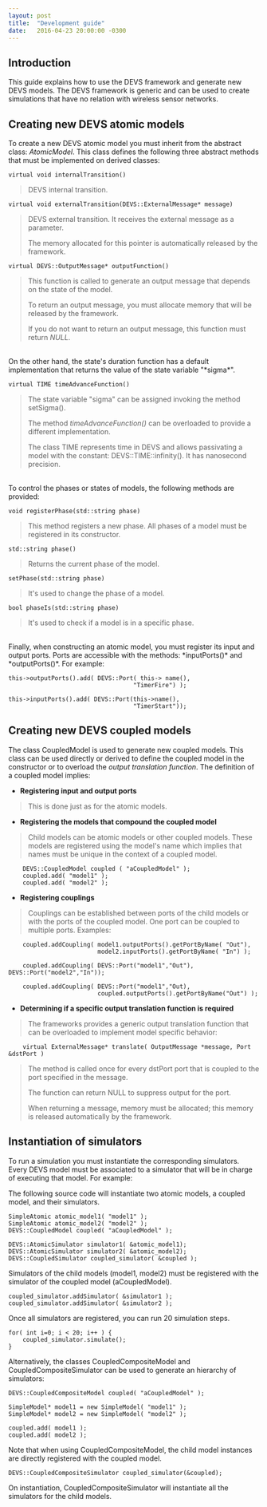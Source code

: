 ```yaml
---
layout: post
title:  "Development guide"
date:   2016-04-23 20:00:00 -0300
---
```

## Introduction

This guide explains how to use the DEVS framework and generate new DEVS models. The DEVS framework is generic and can be used to create simulations that have no relation with wireless sensor networks.

## Creating new DEVS atomic models

To create a new DEVS atomic model you must inherit from the abstract class: *AtomicModel*. This class defines the following three abstract methods that must be implemented on derived classes:

    virtual void internalTransition()

> DEVS internal transition.

    virtual void externalTransition(DEVS::ExternalMessage* message)

> DEVS external transition. It receives the external message as a parameter. 
>
> The memory allocated for this pointer is automatically released by the framework.

    virtual DEVS::OutputMessage* outputFunction()

> This function is called to generate an output message that depends on the state of the model. 
>
> To return an output message, you must allocate memory that will be released by the framework. 
>
> If you do not want to return an output message, this function must return *NULL*.

<br />
On the other hand, the state's duration function has a default implementation that returns the value of the state variable "*sigma*".

    virtual TIME timeAdvanceFunction()

> The state variable "sigma" can be assigned invoking the method setSigma(). 
>
> The method *timeAdvanceFunction()* can be overloaded to provide a different implementation.
>
> The class TIME represents time in DEVS and allows passivating a model with the constant: DEVS::TIME::infinity(). It has nanosecond precision.
  
<br />
To control the phases or states of models, the following methods are provided:

    void registerPhase(std::string phase)

> This method registers a new phase. All phases of a model must be registered in its constructor.

    std::string phase()

> Returns the current phase of the model.

    setPhase(std::string phase)

> It's used to change the phase of a model.

    bool phaseIs(std::string phase)

> It's used to check if a model is in a specific phase.

<br />
Finally, when constructing an atomic model, you must register its input and output ports. Ports are accessible with the methods: *inputPorts()* and *outputPorts()*. For example:

    this->outputPorts().add( DEVS::Port( this-> name(),
                                       "TimerFire") );
                                       
    this->inputPorts().add( DEVS::Port(this->name(),
                                       "TimerStart"));


## Creating new DEVS coupled models

The class CoupledModel is used to generate new coupled models. This class can be used directly or derived to define the coupled model in the constructor or to overload the *output translation function*. The definition of a coupled model implies:
  
* __Registering input and output ports__

> This is done just as for the atomic models.


* __Registering the models that compound the coupled model__

> Child models can be atomic models or other coupled models. These models are registered using the model's name which implies that names must be unique in the context of a coupled model.

        DEVS::CoupledModel coupled ( "aCoupledModel" );
        coupled.add( "model1" );
        coupled.add( "model2" );


* __Registering couplings__

> Couplings can be established between ports of the child models or with the ports of the coupled model. One port can be coupled to multiple ports. Examples:

        coupled.addCoupling( model1.outputPorts().getPortByName( "Out"),
                             model2.inputPorts().getPortByName( "In") );
                             
        coupled.addCoupling( DEVS::Port("model1","Out"), DEVS::Port("model2","In"));
        
        coupled.addCoupling( DEVS::Port("model1","Out), 
                             coupled.outputPorts().getPortByName("Out") );


* __Determining if a specific output translation function is required__

> The frameworks provides a generic output translation function that can be overloaded to implement model specific behavior:

        virtual ExternalMessage* translate( OutputMessage *message, Port &dstPort )
        
> The method is called once for every dstPort port that is coupled to the port specified in the message. 
>
> The function can return NULL to suppress output for the port. 
>
> When returning a message, memory must be allocated; this memory is released automatically by the framework.

## Instantiation of simulators

To run a simulation you must instantiate the corresponding simulators. Every DEVS model must be associated to a simulator that will be in charge of executing that model. For example:

The following source code will instantiate two atomic models, a coupled model, and their simulators.

    SimpleAtomic atomic_model1( "model1" );
    SimpleAtomic atomic_model2( "model2" );
    DEVS::CoupledModel coupled( "aCoupledModel" );
       
    DEVS::AtomicSimulator simulator1( &atomic_model1);
    DEVS::AtomicSimulator simulator2( &atomic_model2);
    DEVS::CoupledSimulator coupled_simulator( &coupled );

Simulators of the child models (model1, model2) must be registered with the simulator of the coupled model (aCoupledModel).

    coupled_simulator.addSimulator( &simulator1 );
    coupled_simulator.addSimulator( &simulator2 );

Once all simulators are registered, you can run 20 simulation steps.

    for( int i=0; i < 20; i++ ) {
        coupled_simulator.simulate();
    }

Alternatively, the classes CoupledCompositeModel and CoupledCompositeSimulator can be used to generate an hierarchy of simulators:

    DEVS::CoupledCompositeModel coupled( "aCoupledModel" );
     
    SimpleModel* model1 = new SimpleModel( "model1" );
    SimpleModel* model2 = new SimpleModel( "model2" );
     
    coupled.add( model1 );
    coupled.add( model2 );

Note that when using CoupledCompositeModel, the child model instances are directly registered with the coupled model.

    DEVS::CoupledCompositeSimulator coupled_simulator(&coupled);

On instantiation, CoupledCompositeSimulator will instantiate all the simulators for the child models.

